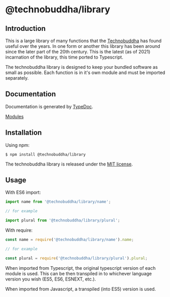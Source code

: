 # @technobuddha/library

## Introduction

This is a large library of many functions that the [Technobuddha](https://technobuddha.com) has found useful over the years.  In one form or another this library has been around since the later part of the 20th century.  This is the latest (as of 2021) incarnation of the library, this time ported to Typescript.

The technobuddha library is designed to keep your bundled software as small as possible.  Each function is in it's own module and must be imported separately.

## Documentation

Documentation is generated by [TypeDoc](https:/typedoc.org).

[Modules](https://github.com/technobuddha/hill.software/tree/main/packages/library/doc/Modules.md)

## Installation

Using npm:
```shell
$ npm install @technobuddha/library
```
The technobuddha library is released under the [MIT license](LICENSE).

## Usage

With ES6 import:
```typescript
import name from '@technobuddha/library/name';

// for example

import plural from '@technobuddha/library/plural';
```

With require:
```javascript
const name = require('@technobuddha/library/name').name;

// for example

const plural = require('@technobuddha/library/plural').plural;
```

When imported from Typescript, the original typescript version of each module is used.  This can be then transpiled in to whichever language version you wish (ES5, ES6, ESNEXT, etc.).

When imported from Javascript, a transpiled (into ES5) version is used.